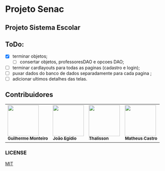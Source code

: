 # Projeto Senac

## Projeto Sistema Escolar



## ToDo:

- [x] terminar objetos;
  - [ ] consertar objetos, professoresDAO e opcoes DAO;
- [ ] terminar cardlayouts para todas as paginas (cadastro e login);
- [ ] puxar dados do banco de dados separadamente para cada pagina ;
- [ ] adicionar ultimos detalhes das telas.

## Contribuidores
<table>
  <tr>
    <td><a href="https://github.com/GMkonan"><img src="https://avatars1.githubusercontent.com/u/42452771?s=400&u=7c6365bdbd8f874c770c7cfd10aaaf6eb2809f12&v=4" width="100px;"/>
        <br /><sub><b>Guilherme Monteiro</b></sub>
    </td></a>
    <td><a href="https://github.com/joaozangeli"><img src="https://avatars0.githubusercontent.com/u/65375837?s=400&u=343304a525e086d213e81ed912aee016aba888b7&v=4" width="100px;"/>
        <br /><sub><b>João Egídio</b></sub>
    </td></a>
    <td><a href="https://github.com/ThalissonC"><img src="https://avatars3.githubusercontent.com/u/65375127?s=400&v=4" width="100px;"/>
        <br /><sub><b>Thalisson</b></sub>
    </td></a>
    <td><a href="https://github.com/mateusco"><img src="https://avatars1.githubusercontent.com/u/65374944?s=400&v=4" width="100px;"/>
        <br /><sub><b>Matheus Castro</b></sub>
    </td></a>
  </tr>
</table>

### LICENSE

[MIT](https://github.com/GMkonan/Senac-Projeto/blob/master/LICENSE)

